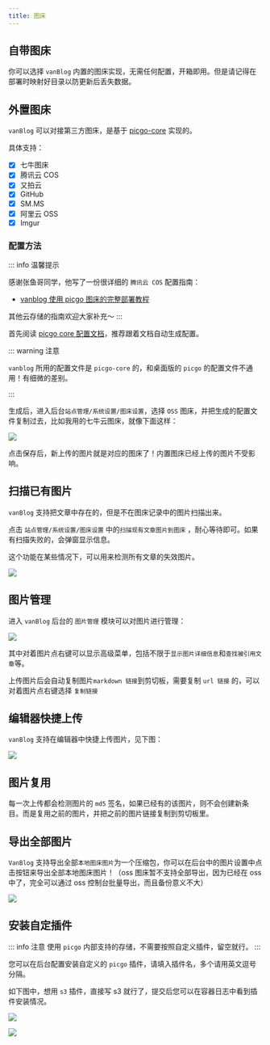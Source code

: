```yaml
---
title: 图床
---
```


## 自带图床

你可以选择 `vanBlog` 内置的图床实现，无需任何配置，开箱即用。但是请记得在部署时映射好目录以防更新后丢失数据。

## 外置图床

`vanBlog` 可以对接第三方图床，是基于 [picgo-core](https://picgo.github.io/PicGo-Core-Doc/) 实现的。

具体支持：

- [x] 七牛图床
- [x] 腾讯云 COS
- [x] 又拍云
- [x] GitHub
- [x] SM.MS
- [x] 阿里云 OSS
- [x] Imgur

### 配置方法

::: info 温馨提示

感谢张鱼哥同学，他写了一份很详细的 `腾讯云 COS` 配置指南：

- [vanblog 使用 picgo 图床的完整部署教程](https://www.handyzyg.cn/post/47)

其他云存储的指南欢迎大家补充～
:::

首先阅读 [picgo core 配置文档](https://picgo.github.io/PicGo-Core-Doc/zh/guide/config.html#%E8%87%AA%E5%8A%A8%E7%94%9F%E6%88%90)，推荐跟着文档自动生成配置。

::: warning 注意

`vanblog` 所用的配置文件是 `picgo-core` 的，和桌面版的 `picgo` 的配置文件不通用！有细微的差别。

:::

生成后，进入后台`站点管理/系统设置/图床设置`，选择 `OSS` 图床，并把生成的配置文件复制过去，比如我用的七牛云图床，就像下面这样：

![](https://pic.mereith.com/img/73d7d98839fb36fa26e450423aa7d147.clipboard-2022-09-20.png)

点击保存后，新上传的图片就是对应的图床了！内置图床已经上传的图片不受影响。

## 扫描已有图片

`vanBlog` 支持把文章中存在的，但是不在图床记录中的图片扫描出来。

点击 `站点管理/系统设置/图床设置` 中的`扫描现有文章图片到图床` ，耐心等待即可。如果有扫描失败的，会弹窗显示信息。

这个功能在某些情况下，可以用来检测所有文章的失效图片。

![](https://pic.mereith.com/img/cb00c069e9fba6308151c859bd78d15d.clipboard-2022-08-15.png)

## 图片管理

进入 `vanBlog` 后台的 `图片管理` 模块可以对图片进行管理：

![](https://pic.mereith.com/img/5be657eaaff09be9dd4a77d968e54c21.clipboard-2022-08-15.png)

其中对着图片点右键可以显示高级菜单，包括不限于`显示图片详细信息`和`查找被引用文章`等。

上传图片后会自动复制图片`markdown 链接`到剪切板，需要复制 `url 链接` 的，可以对着图片点右键选择 `复制链接`

## 编辑器快捷上传

`vanBlog` 支持在编辑器中快捷上传图片，见下图：

![](https://www.mereith.com/static/img/8ad428da63e4380d4b1c2f2a8362b492.clipboard-2022-09-08.png)

## 图片复用

每一次上传都会检测图片的 `md5` 签名，如果已经有的该图片，则不会创建新条目。而是复用之前的图片，并把之前的图片链接复制到剪切板里。

## 导出全部图片

`VanBlog` 支持导出全部`本地图床图片`为一个压缩包，你可以在后台中的图片设置中点击按钮来导出全部本地图床图片！（oss 图床暂不支持全部导出，因为已经在 oss 中了，完全可以通过 oss 控制台批量导出，而且备份意义不大）

![](https://www.mereith.com/static/img/dd5f0f0a1ff61a1a5d22c09fcaa8178c.clipboard-2022-09-01.png)

## 安装自定插件

::: info 注意
使用 `picgo` 内部支持的存储，不需要按照自定义插件，留空就行。
:::

您可以在后台配置安装自定义的 `picgo` 插件，请填入插件名，多个请用英文逗号分隔。

如下图中，想用 `s3` 插件，直接写 s3 就行了，提交后您可以在容器日志中看到插件安装情况。

![](https://pic.mereith.com/img/73d7d98839fb36fa26e450423aa7d147.clipboard-2022-09-20.png)

![](https://pic.mereith.com/img/283fbd4ca8addeaf06b2f3d6ae1c4643.clipboard-2022-09-20.png)
